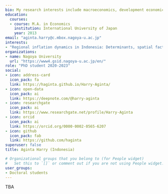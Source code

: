 ```yaml
---
bio: My research interests include macroeconomics, development economics, regional and spatial analysis, and applied econometrics.
education:
  courses:
  - course: M.A. in Economics
    institution: International University of Japan
    year: 2013
email: "aginta.harry@c.mbox.nagoya-u.ac.jp"
interests:
- "Regional inflation dynamics in Indonesia: Determinants, spatial factors, and convergence analysis"
organizations:
- name: Nagoya University
  url: "https://www4.gsid.nagoya-u.ac.jp/en/"
role: "PhD student 2020-2023"
social:
- icon: address-card
  icon_pack: fa
  link: https://haginta.github.io/Harry-Aginta/
- icon: open-data
  icon_pack: ai
  link: https://deepnote.com/@harry-aginta
- icon: researchgate
  icon_pack: ai
  link: https://www.researchgate.net/profile/Harry-Aginta
- icon: orcid
  icon_pack: ai
  link: https://orcid.org/0000-0002-0565-6207
- icon: github
  icon_pack: fab
  link: https://github.com/haginta
superuser: false
title: Aginta Harry (Indonesia)

# Organizational groups that you belong to (for People widget)
#   Set this to `[]` or comment out if you are not using People widget.
user_groups:
- Doctoral students
---
```


TBA
